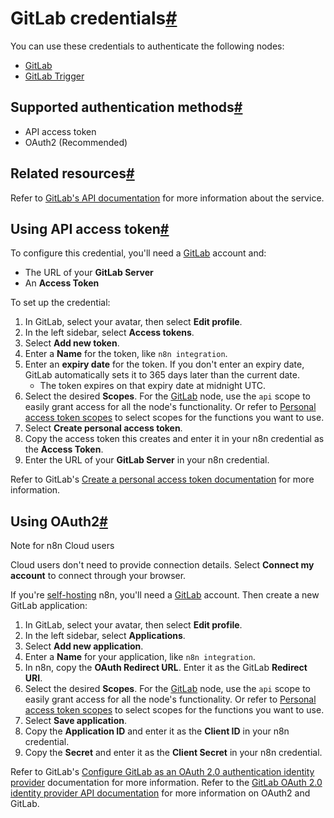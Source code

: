 [](https://github.com/n8n-io/n8n-docs/edit/main/docs/integrations/builtin/credentials/gitlab.md "Edit this page")

# GitLab credentials[#](#gitlab-credentials "Permanent link")

You can use these credentials to authenticate the following nodes:

*   [GitLab](../../app-nodes/n8n-nodes-base.gitlab/)
*   [GitLab Trigger](../../trigger-nodes/n8n-nodes-base.gitlabtrigger/)

## Supported authentication methods[#](#supported-authentication-methods "Permanent link")

*   API access token
*   OAuth2 (Recommended)

## Related resources[#](#related-resources "Permanent link")

Refer to [GitLab's API documentation](https://docs.gitlab.com/ee/api/rest/) for more information about the service.

## Using API access token[#](#using-api-access-token "Permanent link")

To configure this credential, you'll need a [GitLab](https://gitlab.com/) account and:

*   The URL of your **GitLab Server**
*   An **Access Token**

To set up the credential:

1.  In GitLab, select your avatar, then select **Edit profile**.
2.  In the left sidebar, select **Access tokens**.
3.  Select **Add new token**.
4.  Enter a **Name** for the token, like `n8n integration`.
5.  Enter an **expiry date** for the token. If you don't enter an expiry date, GitLab automatically sets it to 365 days later than the current date.
    *   The token expires on that expiry date at midnight UTC.
6.  Select the desired **Scopes**. For the [GitLab](../../app-nodes/n8n-nodes-base.gitlab/) node, use the `api` scope to easily grant access for all the node's functionality. Or refer to [Personal access token scopes](https://docs.gitlab.com/ee/user/profile/personal_access_tokens.html#personal-access-token-scopes) to select scopes for the functions you want to use.
7.  Select **Create personal access token**.
8.  Copy the access token this creates and enter it in your n8n credential as the **Access Token**.
9.  Enter the URL of your **GitLab Server** in your n8n credential.

Refer to GitLab's [Create a personal access token documentation](https://docs.gitlab.com/ee/user/profile/personal_access_tokens.html#create-a-personal-access-token) for more information.

## Using OAuth2[#](#using-oauth2 "Permanent link")

Note for n8n Cloud users

Cloud users don't need to provide connection details. Select **Connect my account** to connect through your browser.

If you're [self-hosting](../../../../hosting/) n8n, you'll need a [GitLab](https://gitlab.com/) account. Then create a new GitLab application:

1.  In GitLab, select your avatar, then select **Edit profile**.
2.  In the left sidebar, select **Applications**.
3.  Select **Add new application**.
4.  Enter a **Name** for your application, like `n8n integration`.
5.  In n8n, copy the **OAuth Redirect URL**. Enter it as the GitLab **Redirect URI**.
6.  Select the desired **Scopes**. For the [GitLab](../../app-nodes/n8n-nodes-base.gitlab/) node, use the `api` scope to easily grant access for all the node's functionality. Or refer to [Personal access token scopes](https://docs.gitlab.com/ee/user/profile/personal_access_tokens.html#personal-access-token-scopes) to select scopes for the functions you want to use.
7.  Select **Save application**.
8.  Copy the **Application ID** and enter it as the **Client ID** in your n8n credential.
9.  Copy the **Secret** and enter it as the **Client Secret** in your n8n credential.

Refer to GitLab's [Configure GitLab as an OAuth 2.0 authentication identity provider](https://docs.gitlab.com/ee/integration/oauth_provider.html) documentation for more information. Refer to the [GitLab OAuth 2.0 identity provider API documentation](https://docs.gitlab.com/ee/api/oauth2.html) for more information on OAuth2 and GitLab.